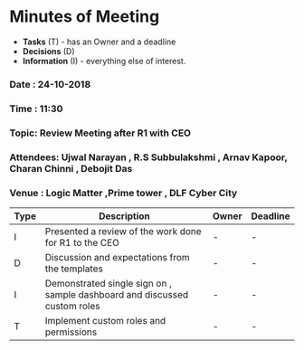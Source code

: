 # Minutes of Meeting

* **Tasks** (T) - has an Owner and a deadline
* **Decisions** (D)
* **Information** (I) - everything else of interest.
 
### Date : 24-10-2018
### Time : 11:30 
### Topic: Review Meeting after R1 with CEO 
### Attendees: Ujwal Narayan , R.S Subbulakshmi , Arnav Kapoor, Charan Chinni , Debojit Das 
### Venue : Logic Matter ,Prime tower , DLF Cyber City 

Type | Description | Owner | Deadline
---- | ---- | ---- | ----
I | Presented a review of the work done for R1 to the CEO| - | -
D | Discussion and expectations from the templates | - | -
I | Demonstrated single sign on , sample dashboard and discussed custom roles| - | -
T | Implement custom roles and permissions| - | -